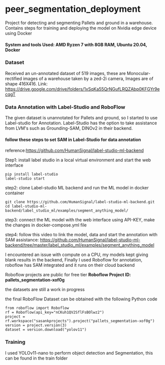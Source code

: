 # peer_segmentation_deployment

 Project for detecting and segmenting Pallets and ground in a warehouse. Contains steps for training and deploying the model on Nvidia edge device using Docker

#### System and tools Used: AMD Ryzen 7 with 8GB RAM, Ubuntu 20.04, Docker

### Dataset 
Received an un-annotated dataset of 519 images, these are Monocular-rectified images of a warehouse taken by a zed-2i camera, Images are of shape 416X416. Link: https://drive.google.com/drive/folders/1xSqKa55QrNGufLRQZAbp0KFGYr9ecqgT 

### Data Annotation with Label-Studio and RoboFlow
The given dataset is unannotated for Pallets and ground, so I started to use Label-studio for Annotation. Label-Studio has the option to take assistance from LVM's such as Grounding-SAM, DINOv2 in their backend.

#### follow these steps to set SAM in Label-Studio for data annotation

reference:https://github.com/HumanSignal/label-studio-ml-backend

Step1: install label studio in a local virtual environment and start the web interface
```
pip install label-studio
label-studio start
```
step2: clone Label-studio ML backend and run the ML model in docker container
```
git clone https://github.com/HumanSignal/label-studio-ml-backend.git
cd label-studio-ml-backend/label_studio_ml/examples/segment_anything_model/
```
step3: connect the ML model with the web interface using API-KEY, make the changes in docker-compose.yml file

step4: follow this video to link the model, data and start the annotation with SAM assistance: https://github.com/HumanSignal/label-studio-ml-backend/tree/master/label_studio_ml/examples/segment_anything_model

I encountered an issue with compute on a CPU, my models kept giving blank results in the backend, Finally I used Roboflow for annotation, roboflow has SAM integrated and it runs on their cloud backend

Roboflow projects are public for free tier **Roboflow Project ID: pallets_segmentation-xof0g**

the datasets are still a work in progress

the final RoboFlow Dataset can be obtained with the following Python code

```
from roboflow import Roboflow
rf = Roboflow(api_key="nCKuh1QV2SflFsBOlwz2")
project = rf.workspace("sasankprojects").project("pallets_segmentation-xof0g")
version = project.version(3)
dataset = version.download("yolov11")
```
### Training

I used YOLOv11-nano to perform object detection and Segmentation, this can be found in the train folder




